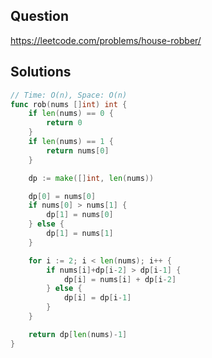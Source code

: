 ## Question

https://leetcode.com/problems/house-robber/

## Solutions

```go
// Time: O(n), Space: O(n)
func rob(nums []int) int {
	if len(nums) == 0 {
		return 0
	}
	if len(nums) == 1 {
		return nums[0]
	}

	dp := make([]int, len(nums))

	dp[0] = nums[0]
	if nums[0] > nums[1] {
		dp[1] = nums[0]
	} else {
		dp[1] = nums[1]
	}

	for i := 2; i < len(nums); i++ {
		if nums[i]+dp[i-2] > dp[i-1] {
			dp[i] = nums[i] + dp[i-2]
		} else {
			dp[i] = dp[i-1]
		}
	}

	return dp[len(nums)-1]
}
```
